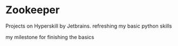 # Zookeeper
Projects on Hyperskill by Jetbrains. refreshing my basic python skills

my milestone for finishing the basics
